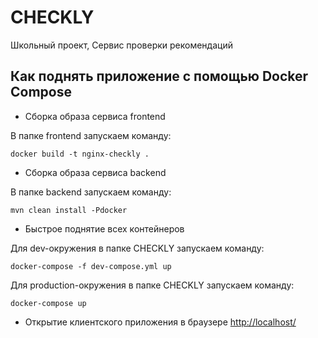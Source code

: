 # CHECKLY
Школьный проект, Сервис проверки рекомендаций

## Как поднять приложение с помощью Docker Compose 
* Сборка образа сервиса frontend

В папке frontend запускаем команду:

    docker build -t nginx-checkly .
* Сборка образа сервиса backend

В папке backend запускаем команду:

    mvn clean install -Pdocker

* Быстрое поднятие всех контейнеров

Для dev-окружения в папке CHECKLY запускаем команду:

    docker-compose -f dev-compose.yml up

Для production-окружения в папке CHECKLY запускаем команду:

    docker-compose up

* Открытие клиентского приложения в браузере [http://localhost/](http://localhost/)
